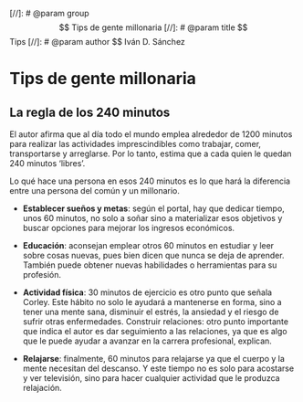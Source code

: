[//]: # @param group $$ Tips de gente millonaria
[//]: # @param title $$ Tips
[//]: # @param author $$ Iván D. Sánchez

# Tips de gente millonaria

## La regla de los 240 minutos

El autor afirma que al día todo el mundo emplea alrededor de 1200 minutos para realizar las actividades imprescindibles como trabajar, comer, transportarse y arreglarse. Por lo tanto, estima que a cada quien le quedan 240 minutos ‘libres’.

Lo qué hace una persona en esos 240 minutos es lo que hará la diferencia entre una persona del común y un millonario.

- **Establecer sueños y metas**: según el portal, hay que dedicar tiempo, unos 60 minutos, no solo a soñar sino a materializar esos objetivos y buscar opciones para mejorar los ingresos económicos.

- **Educación**: aconsejan emplear otros 60 minutos en estudiar y leer sobre cosas nuevas, pues bien dicen que nunca se deja de aprender. También puede obtener nuevas habilidades o herramientas para su profesión.

- **Actividad física**: 30 minutos de ejercicio es otro punto que señala Corley. Este hábito no solo le ayudará a mantenerse en forma, sino a tener una mente sana, disminuir el estrés, la ansiedad y el riesgo de sufrir otras enfermedades.
Construir relaciones: otro punto importante que indica el autor es dar seguimiento a las relaciones, ya que es algo que le puede ayudar a avanzar en la carrera profesional, explican.

- **Relajarse**: finalmente, 60 minutos para relajarse ya que el cuerpo y la mente necesitan del descanso. Y este tiempo no es solo para acostarse y ver televisión, sino para hacer cualquier actividad que le produzca relajación.